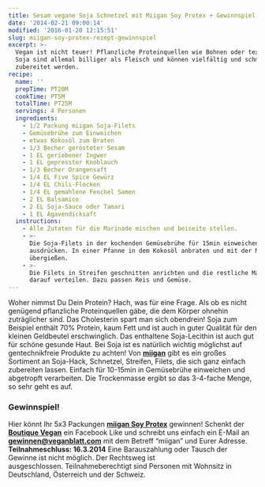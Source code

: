 ```yaml
---
title: Sesam vegane Soja Schnetzel mit Miigan Soy Protex + Gewinnspiel
date: '2014-02-21 09:00:14'
modified: '2016-01-20 12:15:51'
slug: miigan-soy-protex-rezept-gewinnspiel
excerpt: >-
  Vegan ist nicht teuer! Pflanzliche Proteinquellen wie Bohnen oder texturiertes
  Soja sind allemal billiger als Fleisch und können vielfältig und schmackhaft
  zubereitet werden.
recipe:
  name: ''
  prepTime: PT20M
  cookTime: PT5M
  totalTime: PT25M
  servings: 4 Personen
  ingredients:
    - 1/2 Packung miigan Soja-Filets
    - Gemüsebrühe zum Einweichen
    - etwas Kokosöl zum Braten
    - 1/3 Becher gerösteter Sesam
    - 1 EL geriebener Ingwer
    - 1 EL gepresster Knoblauch
    - 1/3 Becher Orangensaft
    - 1/4 EL Five Spice Gewürz
    - 1/4 EL Chili-Flocken
    - 1/4 EL gemahlene Fenchel Samen
    - 2 EL Balsamico
    - 2 EL Soja-Sauce oder Tamari
    - 1 EL Agavendicksaft
  instructions:
    - Alle Zutaten für die Marinade mischen und beiseite stellen.
    - >-
      Die Soja-Filets in der kochenden Gemüsebrühe für 15min einweichen, danach
      ausdrücken. In einer Pfanne in dem Kokosöl anbraten und mit der Marinade
      übergießen.
    - >-
      Die Filets in Streifen geschnitten anrichten und die restliche Marinade
      darauf verteilen. Dazu passen Reis und Gemüse.
---
```


Woher nimmst Du Dein Protein? Hach, was für eine Frage. Als ob es nicht genügend pflanzliche Proteinquellen gäbe, die dem Körper ohnehin zuträglicher sind. Das Cholesterin spart man sich obendrein! Soja zum Beispiel enthält 70% Protein, kaum Fett und ist auch in guter Qualität für den kleinen Geldbeutel erschwinglich. Das enthaltene Soja-Lecithin ist auch gut für schöne gesunde Haut. Bei Soja ist es natürlich wichtig möglichst auf gentechnikfreie Produkte zu achten! Von [**miigan**](http://www.boutique-vegan.com/) gibt es ein großes Sortiment an Soja-Hack, Schnetzel, Streifen, Filets, die sich ganz einfach zubereiten lassen. Einfach für 10-15min in Gemüsebrühe einweichen und abgetropft verarbeiten. Die Trockenmasse ergibt so das 3-4-fache Menge, so sehr geht es auf.

### Gewinnspiel!

Hier könnt Ihr 5x3 Packungen [**miigan Soy Protex**](http://www.boutique-vegan.com/index.php?lang=1&cl=search&searchparam=miigan) gewinnen! Schenkt der [**Boutique Vegan**](https://www.facebook.com/boutiquevegan.de?fref=ts) ein Facebook Like und schreibt uns einfach ein E-Mail an **gewinnen@veganblatt.com** mit dem Betreff “miigan” und Eurer Adresse. **Teilnahmeschluss: 16.3.2014** Eine Barauszahlung oder Tausch der Gewinne ist nicht möglich. Der Rechtsweg ist ausgeschlossen. Teilnahmeberechtigt sind Personen mit Wohnsitz in Deutschland, Österreich und der Schweiz. [<!-- Image removed (no copyright): miigan-boutique-vegan.jpg -->](https://www.veganblatt.com/i/miigan-boutique-vegan.jpg)
